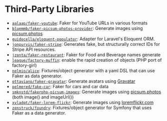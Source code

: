 # Third-Party Libraries

- [`aalaap/faker-youtube`](https://github.com/aalaap/faker-youtube): Faker for YouTube URLs in various formats
- [`bluemmb/faker-picsum-photos-provider`](https://github.com/bluemmb/Faker-PicsumPhotos): Generate images using [picsum.photos](http://picsum.photos/)
- [`guidocella/eloquent-populator`](https://github.com/guidocella/eloquent-populator): Adapter for Laravel's Eloquent ORM.
- [`jonpurvis/faker-stripe`](https://github.com/JonPurvis/faker-stripe): Generates fake, but structurally correct IDs for Stripe API resources.
- [`jzonta/faker-restaurant`](https://github.com/jzonta/FakerRestaurant): Faker for Food and Beverage names generate
- [`league/factory-muffin`](https://github.com/thephpleague/factory-muffin): enable the rapid creation of objects (PHP port of factory-girl)
- [`nelmio/alice`](https://github.com/nelmio/alice): Fixtures/object generator with a yaml DSL that can use Faker as data generator.
- [`ottaviano/faker-gravatar`](https://github.com/ottaviano/faker-gravatar): Generate avatars using [Gravatar](https://en.gravatar.com/site/implement/images/)
- [`pelmered/fake-car`](https://github.com/pelmered/fake-car): Faker for cars and car data
- [`smknstd/fakerphp-picsum-images`](https://github.com/smknstd/fakerphp-picsum-images): Generate images using [picsum.photos](http://picsum.photos/) (both image() and imageUrl())
- [`xvladqt/faker-lorem-flickr`](https://github.com/xvladxtremal/Faker-LoremFlickr): Generate images using [loremflickr.com](http://loremflickr.com/)
- [`zenstruck/foundry`](https://github.com/zenstruck/foundry): Fixtures/object generator for Symfony that uses Faker as a data generator.
